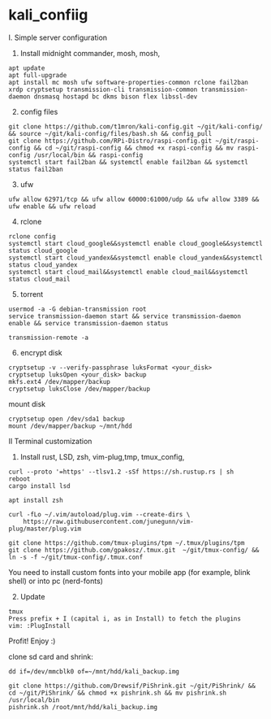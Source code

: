 # kali_confiig

I. Simple server configuration 

1. Install midnight commander, mosh, mosh, 
```
apt update
apt full-upgrade
apt install mc mosh ufw software-properties-common rclone fail2ban xrdp cryptsetup transmission-cli transmission-common transmission-daemon dnsmasq hostapd bc dkms bison flex libssl-dev
```
2. config files
```
git clone https://github.com/t1mron/kali-config.git ~/git/kali-config/ && source ~/git/kali-config/files/bash.sh && config_pull
git clone https://github.com/RPi-Distro/raspi-config.git ~/git/raspi-config && cd ~/git/raspi-config && chmod +x raspi-config && mv raspi-config /usr/local/bin && raspi-config
systemctl start fail2ban && systemctl enable fail2ban && systemctl status fail2ban
```
3. ufw
```
ufw allow 62971/tcp && ufw allow 60000:61000/udp && ufw allow 3389 && ufw enable && ufw reload
```
4. rclone
```
rclone config
systemctl start cloud_google&&systemctl enable cloud_google&&systemctl status cloud_google
systemctl start cloud_yandex&&systemctl enable cloud_yandex&&systemctl status cloud_yandex
systemctl start cloud_mail&&systemctl enable cloud_mail&&systemctl status cloud_mail
```
5. torrent
```
usermod -a -G debian-transmission root
service transmission-daemon start && service transmission-daemon enable && service transmission-daemon status

transmission-remote -a

```
6. encrypt disk
```
cryptsetup -v --verify-passphrase luksFormat <your_disk>
cryptsetup luksOpen <your_disk> backup
mkfs.ext4 /dev/mapper/backup
cryptsetup luksClose /dev/mapper/backup
```
mount disk
```
cryptsetup open /dev/sda1 backup
mount /dev/mapper/backup ~/mnt/hdd
```

II Terminal customization

1. Install rust, LSD, zsh, vim-plug,tmp, tmux_config, 
```
curl --proto '=https' --tlsv1.2 -sSf https://sh.rustup.rs | sh
reboot
cargo install lsd

apt install zsh 

curl -fLo ~/.vim/autoload/plug.vim --create-dirs \
    https://raw.githubusercontent.com/junegunn/vim-plug/master/plug.vim

git clone https://github.com/tmux-plugins/tpm ~/.tmux/plugins/tpm
git clone https://github.com/gpakosz/.tmux.git  ~/git/tmux-config/ && ln -s -f ~/git/tmux-config/.tmux.conf
```
You need to install custom fonts into your mobile app (for example, blink shell) or into pc (nerd-fonts)<br/>

2. Update
```
tmux
Press prefix + I (capital i, as in Install) to fetch the plugins
vim: :PlugInstall
```
Profit! Enjoy :)

clone sd card and shrink:
```
dd if=/dev/mmcblk0 of=~/mnt/hdd/kali_backup.img

git clone https://github.com/Drewsif/PiShrink.git ~/git/PiShrink/ && cd ~/git/PiShrink/ && chmod +x pishrink.sh && mv pishrink.sh /usr/local/bin
pishrink.sh /root/mnt/hdd/kali_backup.img
```




